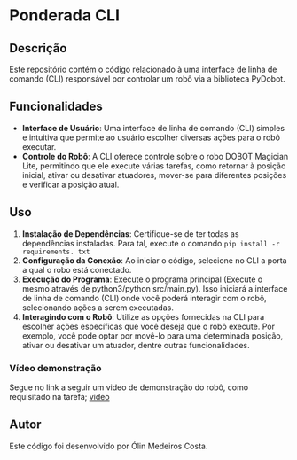 # Ponderada CLI

## Descrição

Este repositório contém o código relacionado à uma interface de linha de comando (CLI) responsável por controlar um robô via a biblioteca PyDobot.

## Funcionalidades

- **Interface de Usuário**: Uma interface de linha de comando (CLI) simples e intuitiva que permite ao usuário escolher diversas ações para o robô executar.
- **Controle do Robô**: A CLI oferece controle sobre o robo DOBOT Magician Lite, permitindo que ele execute várias tarefas, como retornar à posição inicial, ativar ou desativar atuadores, mover-se para diferentes posições e verificar a posição atual.

## Uso

1. **Instalação de Dependências**: Certifique-se de ter todas as dependências instaladas. Para tal, execute o comando `pip install -r requirements. txt`
2. **Configuração da Conexão**: Ao iniciar o código, selecione no CLI a porta a qual o robo está conectado.
3. **Execução do Programa**: Execute o programa principal (Execute o mesmo através de python3/python src/main.py). Isso iniciará a interface de linha de comando (CLI) onde você poderá interagir com o robô, selecionando ações a serem executadas.
4. **Interagindo com o Robô**: Utilize as opções fornecidas na CLI para escolher ações específicas que você deseja que o robô execute. Por exemplo, você pode optar por movê-lo para uma determinada posição, ativar ou desativar um atuador, dentre outras funcionalidades.

### Vídeo demonstração

Segue no link a seguir um video de demonstração do robô, como requisitado na tarefa; [video](https://www.youtube.com/watch?v=t684nMg7wh0)

## Autor

Este código foi desenvolvido por Ólin Medeiros Costa.
